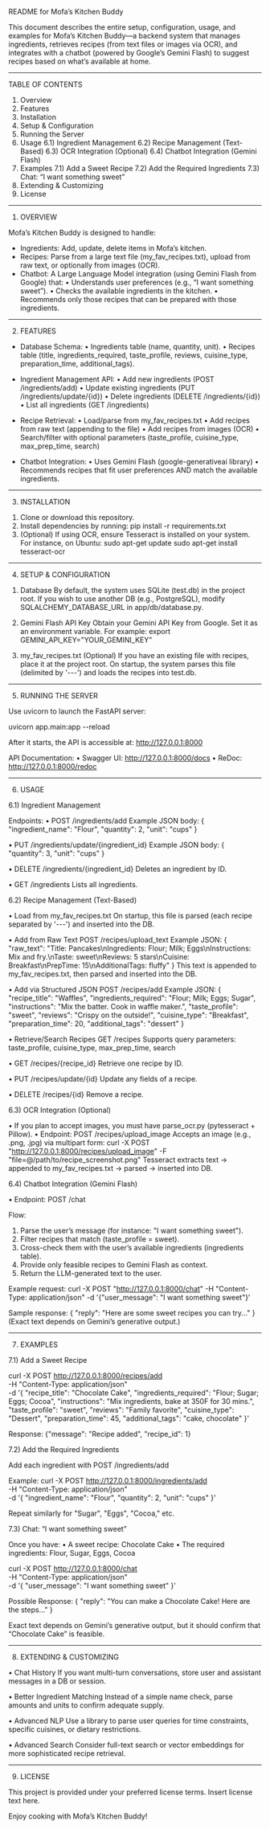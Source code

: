README for Mofa’s Kitchen Buddy

This document describes the entire setup, configuration, usage, and examples for Mofa’s Kitchen Buddy—a backend system that manages ingredients, retrieves recipes (from text files or images via OCR), and integrates with a chatbot (powered by Google’s Gemini Flash) to suggest recipes based on what’s available at home.

---------------------------------------------------------------------------
TABLE OF CONTENTS

1) Overview
2) Features
3) Installation
4) Setup & Configuration
5) Running the Server
6) Usage
   6.1) Ingredient Management
   6.2) Recipe Management (Text-Based)
   6.3) OCR Integration (Optional)
   6.4) Chatbot Integration (Gemini Flash)
7) Examples
   7.1) Add a Sweet Recipe
   7.2) Add the Required Ingredients
   7.3) Chat: “I want something sweet”
8) Extending & Customizing
9) License

---------------------------------------------------------------------------

1) OVERVIEW

Mofa’s Kitchen Buddy is designed to handle:
- Ingredients: Add, update, delete items in Mofa’s kitchen.
- Recipes: Parse from a large text file (my_fav_recipes.txt), upload from raw text, or optionally from images (OCR).
- Chatbot: A Large Language Model integration (using Gemini Flash from Google) that:
  • Understands user preferences (e.g., “I want something sweet”).
  • Checks the available ingredients in the kitchen.
  • Recommends only those recipes that can be prepared with those ingredients.

---------------------------------------------------------------------------

2) FEATURES

- Database Schema:
  • Ingredients table (name, quantity, unit).
  • Recipes table (title, ingredients_required, taste_profile, reviews, cuisine_type, preparation_time, additional_tags).

- Ingredient Management API:
  • Add new ingredients (POST /ingredients/add)
  • Update existing ingredients (PUT /ingredients/update/{id})
  • Delete ingredients (DELETE /ingredients/{id})
  • List all ingredients (GET /ingredients)

- Recipe Retrieval:
  • Load/parse from my_fav_recipes.txt
  • Add recipes from raw text (appending to the file)
  • Add recipes from images (OCR)
  • Search/filter with optional parameters (taste_profile, cuisine_type, max_prep_time, search)

- Chatbot Integration:
  • Uses Gemini Flash (google-generativeai library)
  • Recommends recipes that fit user preferences AND match the available ingredients.

---------------------------------------------------------------------------

3) INSTALLATION

1. Clone or download this repository.
2. Install dependencies by running:
   pip install -r requirements.txt
3. (Optional) If using OCR, ensure Tesseract is installed on your system. For instance, on Ubuntu:
   sudo apt-get update
   sudo apt-get install tesseract-ocr

---------------------------------------------------------------------------

4) SETUP & CONFIGURATION

1. Database
   By default, the system uses SQLite (test.db) in the project root.
   If you wish to use another DB (e.g., PostgreSQL), modify SQLALCHEMY_DATABASE_URL in app/db/database.py.

2. Gemini Flash API Key
   Obtain your Gemini API Key from Google.
   Set it as an environment variable. For example:
   export GEMINI_API_KEY="YOUR_GEMINI_KEY"

3. my_fav_recipes.txt (Optional)
   If you have an existing file with recipes, place it at the project root.
   On startup, the system parses this file (delimited by '---') and loads the recipes into test.db.

---------------------------------------------------------------------------

5) RUNNING THE SERVER

Use uvicorn to launch the FastAPI server:

uvicorn app.main:app --reload

After it starts, the API is accessible at:
http://127.0.0.1:8000

API Documentation:
• Swagger UI: http://127.0.0.1:8000/docs
• ReDoc: http://127.0.0.1:8000/redoc

---------------------------------------------------------------------------

6) USAGE

6.1) Ingredient Management

Endpoints:
• POST /ingredients/add
  Example JSON body:
  {
    "ingredient_name": "Flour",
    "quantity": 2,
    "unit": "cups"
  }

• PUT /ingredients/update/{ingredient_id}
  Example JSON body:
  {
    "quantity": 3,
    "unit": "cups"
  }

• DELETE /ingredients/{ingredient_id}
  Deletes an ingredient by ID.

• GET /ingredients
  Lists all ingredients.

6.2) Recipe Management (Text-Based)

• Load from my_fav_recipes.txt
  On startup, this file is parsed (each recipe separated by '---') and inserted into the DB.

• Add from Raw Text
  POST /recipes/upload_text
  Example JSON:
  {
    "raw_text": "Title: Pancakes\nIngredients: Flour; Milk; Eggs\nInstructions: Mix and fry.\nTaste: sweet\nReviews: 5 stars\nCuisine: Breakfast\nPrepTime: 15\nAdditionalTags: fluffy"
  }
  This text is appended to my_fav_recipes.txt, then parsed and inserted into the DB.

• Add via Structured JSON
  POST /recipes/add
  Example JSON:
  {
    "recipe_title": "Waffles",
    "ingredients_required": "Flour; Milk; Eggs; Sugar",
    "instructions": "Mix the batter. Cook in waffle maker.",
    "taste_profile": "sweet",
    "reviews": "Crispy on the outside!",
    "cuisine_type": "Breakfast",
    "preparation_time": 20,
    "additional_tags": "dessert"
  }

• Retrieve/Search Recipes
  GET /recipes
  Supports query parameters: taste_profile, cuisine_type, max_prep_time, search

• GET /recipes/{recipe_id}
  Retrieve one recipe by ID.

• PUT /recipes/update/{id}
  Update any fields of a recipe.

• DELETE /recipes/{id}
  Remove a recipe.

6.3) OCR Integration (Optional)

• If you plan to accept images, you must have parse_ocr.py (pytesseract + Pillow).
• Endpoint: POST /recipes/upload_image
  Accepts an image (e.g., .png, .jpg) via multipart form:
  curl -X POST "http://127.0.0.1:8000/recipes/upload_image" -F "file=@/path/to/recipe_screenshot.png"
  Tesseract extracts text -> appended to my_fav_recipes.txt -> parsed -> inserted into DB.

6.4) Chatbot Integration (Gemini Flash)

• Endpoint: POST /chat

Flow:
1) Parse the user’s message (for instance: "I want something sweet").
2) Filter recipes that match (taste_profile = sweet).
3) Cross-check them with the user’s available ingredients (ingredients table).
4) Provide only feasible recipes to Gemini Flash as context.
5) Return the LLM-generated text to the user.

Example request:
curl -X POST "http://127.0.0.1:8000/chat" -H "Content-Type: application/json" -d '{"user_message": "I want something sweet"}'

Sample response:
{
  "reply": "Here are some sweet recipes you can try..."
}
(Exact text depends on Gemini’s generative output.)

---------------------------------------------------------------------------

7) EXAMPLES

7.1) Add a Sweet Recipe

curl -X POST http://127.0.0.1:8000/recipes/add \
-H "Content-Type: application/json" \
-d '{
  "recipe_title": "Chocolate Cake",
  "ingredients_required": "Flour; Sugar; Eggs; Cocoa",
  "instructions": "Mix ingredients, bake at 350F for 30 mins.",
  "taste_profile": "sweet",
  "reviews": "Family favorite",
  "cuisine_type": "Dessert",
  "preparation_time": 45,
  "additional_tags": "cake, chocolate"
}'

Response:
{"message": "Recipe added", "recipe_id": 1}

7.2) Add the Required Ingredients

Add each ingredient with POST /ingredients/add

Example:
curl -X POST http://127.0.0.1:8000/ingredients/add \
-H "Content-Type: application/json" \
-d '{
  "ingredient_name": "Flour",
  "quantity": 2,
  "unit": "cups"
}'

Repeat similarly for "Sugar", "Eggs", "Cocoa," etc.

7.3) Chat: “I want something sweet”

Once you have:
• A sweet recipe: Chocolate Cake
• The required ingredients: Flour, Sugar, Eggs, Cocoa

curl -X POST http://127.0.0.1:8000/chat \
-H "Content-Type: application/json" \
-d '{
  "user_message": "I want something sweet"
}'

Possible Response:
{
  "reply": "You can make a Chocolate Cake! Here are the steps..."
}

Exact text depends on Gemini’s generative output, but it should confirm that “Chocolate Cake” is feasible.

---------------------------------------------------------------------------

8) EXTENDING & CUSTOMIZING

• Chat History
  If you want multi-turn conversations, store user and assistant messages in a DB or session.

• Better Ingredient Matching
  Instead of a simple name check, parse amounts and units to confirm adequate supply.

• Advanced NLP
  Use a library to parse user queries for time constraints, specific cuisines, or dietary restrictions.

• Advanced Search
  Consider full-text search or vector embeddings for more sophisticated recipe retrieval.

---------------------------------------------------------------------------

9) LICENSE

This project is provided under your preferred license terms. Insert license text here.

Enjoy cooking with Mofa’s Kitchen Buddy!